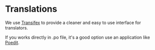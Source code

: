 Translations
============

We use [Transifex](https://www.transifex.com/ravada/ravada/) to provide a cleaner and easy to use interface for translators.

If you works directly in .po file, it's a good option use an application like [Poedit](https://poedit.net/).

